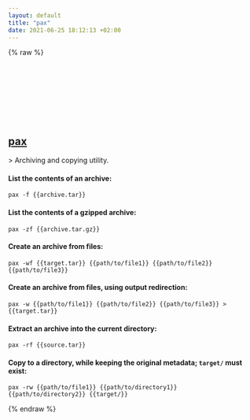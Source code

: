 ```yaml
---
layout: default
title: "pax"
date: 2021-06-25 18:12:13 +02:00
---
```

{% raw %}
<h2 id="pax">
  <a href="/en/common/pax.html">pax</a> <a href="#pax"><svg class="icon">
    <use href="/assets/images/unicode_sprite.svg#link" />
  </svg></a>
</h2>
> Archiving and copying utility.

#### List the contents of an archive:
```shell
pax -f {{archive.tar}}
```
#### List the contents of a gzipped archive:
```shell
pax -zf {{archive.tar.gz}}
```
#### Create an archive from files:
```shell
pax -wf {{target.tar}} {{path/to/file1}} {{path/to/file2}} {{path/to/file3}}
```
#### Create an archive from files, using output redirection:
```shell
pax -w {{path/to/file1}} {{path/to/file2}} {{path/to/file3}} > {{target.tar}}
```
#### Extract an archive into the current directory:
```shell
pax -rf {{source.tar}}
```
#### Copy to a directory, while keeping the original metadata; `target/` must exist:
```shell
pax -rw {{path/to/file1}} {{path/to/directory1}} {{path/to/directory2}} {{target/}}
```
{% endraw %}